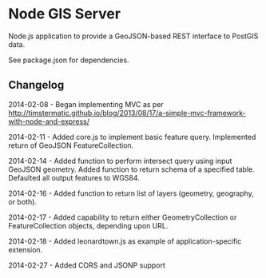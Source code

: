 Node GIS Server
============

Node.js application to provide a GeoJSON-based REST interface to PostGIS data.

See package.json for dependencies.

Changelog
---------
2014-02-08 - Began implementing MVC as per http://timstermatic.github.io/blog/2013/08/17/a-simple-mvc-framework-with-node-and-express/

2014-02-11 - Added core.js to implement basic feature query. Implemented return of GeoJSON FeatureCollection.

2014-02-14 - Added function to perform intersect query using input GeoJSON geometry. Added function to return schema of a specified table. Defaulted all output features to WGS84.

2014-02-16 - Added function to return list of layers (geometry, geography, or both).

2014-02-17 - Added capability to return either GeometryCollection or FeatureCollection objects, depending upon URL.

2014-02-18 - Added leonardtown.js as example of application-specific extension.

2014-02-27 - Added CORS and JSONP support
